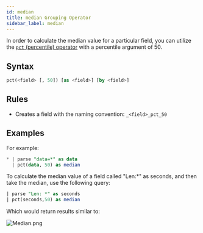 ```yaml
---
id: median
title: median Grouping Operator
sidebar_label: median
---
```



In order to calculate the median value for a particular field, you can utilize the [`pct` (percentile) operator](/docs/search/search-query-language/group-aggregate-operators/pct-percentile) with a percentile argument of 50.

## Syntax

```sql
pct(<field> [, 50]) [as <field>] [by <field>]
```

## Rules

* Creates a field with the naming convention: `_<field>_pct_50`

## Examples

For example:

```sql
* | parse "data=*" as data
  | pct(data, 50) as median
```

To calculate the median value of a field called "Len:\*" as seconds, and then take the median, use the following query:

```sql
| parse "Len: *" as seconds
| pct(seconds,50) as median
```

Which would return results similar to:

![Median.png](/img/search/searchquerylanguage/group-aggregate-operators/median.png)
